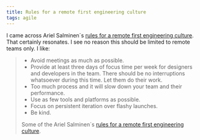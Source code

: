 ```yaml
---
title: Rules for a remote first engineering culture
tags: agile
---
```

I came across Ariel Salminen´s [rules for a remote first engineering culture](https://arie.ls/2023/leading-successful-product-teams/). That certainly resonates. I see no reason this should be limited to remote teams only. I like:

> - Avoid meetings as much as possible.
> - Provide at least three days of focus time per week for designers and developers in the team. There should be no interruptions whatsoever during this time. Let them do their work.
> - Too much process and it will slow down your team and their performance.
> - Use as few tools and platforms as possible.
> - Focus on persistent iteration over flashy launches.
> - Be kind.
> <footer>Some of the Ariel Salminen´s <a href="https://arie.ls/2023/leading-successful-product-teams/ ">rules for a remote first engineering culture</a>.</footer>
